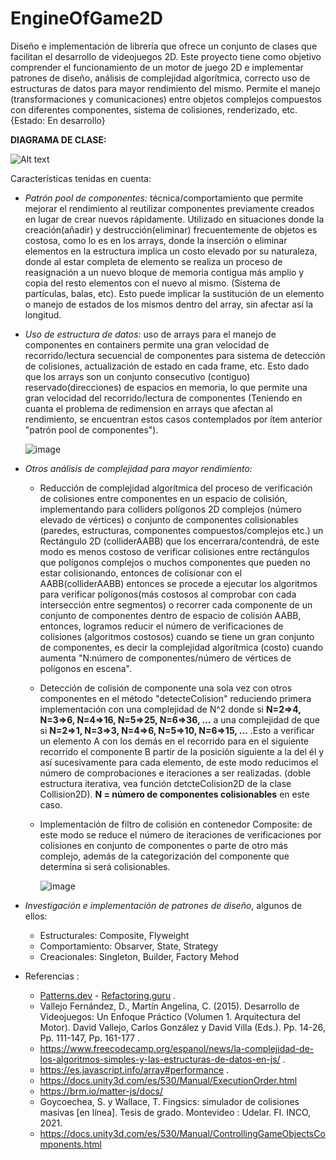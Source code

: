 # EngineOfGame2D
Diseño e implementación de librería que ofrece un conjunto de clases que facilitan el desarrollo de videojuegos 2D. Este proyecto tiene como objetivo comprender el funcionamiento de un motor de juego 2D e implementar patrones de diseño, análisis de complejidad algorítmica, correcto uso de estructuras de datos para mayor rendimiento del mismo. Permite el manejo (transformaciones y comunicaciones) entre objetos complejos compuestos con diferentes componentes, sistema de colisiones, renderizado, etc. {Estado: En desarrollo}

**DIAGRAMA DE CLASE:**

![Alt text](LibraryGame2D-DC.png)

Características tenidas en cuenta:
- *Patrón pool de componentes:* técnica/comportamiento que permite mejorar el rendimiento al reutilizar componentes previamente creados en lugar de crear nuevos rápidamente. Utilizado en situaciones donde la creación(añadir) y destrucción(eliminar) frecuentemente de objetos es costosa, como lo es en los arrays, donde la inserción o eliminar elementos en la estructura implica un costo elevado por su naturaleza, donde al estar completa de elemento se realiza un proceso de reasignación a un nuevo bloque de memoria contigua más amplio y copia del resto elementos con el nuevo al mismo. (Sistema de partículas, balas, etc). Esto puede implicar la sustitución de un elemento o manejo de estados de los mismos dentro del array, sin afectar así la longitud. 
  
- *Uso de estructura de datos:* uso de arrays para el manejo de componentes en containers permite una gran velocidad de recorrido/lectura secuencial de componentes para sistema de detección de colisiones, actualización de estado en cada frame, etc. Esto dado que los arrays son un conjunto consecutivo (contiguo) reservado(direcciones) de espacios en memoria, lo que permite una gran velocidad del recorrido/lectura de componentes (Teniendo en cuanta el problema de redimension en arrays que afectan al rendimiento, se encuentran estos casos contemplados por ítem anterior "patrón pool de componentes").
  
  ![image](https://github.com/AxelK1999/EngineOfGame2D/assets/69541858/5f96cc71-f7d6-4888-b726-936644e29621)

  
- *Otros análisis de complejidad para mayor rendimiento:*
  - Reducción de complejidad algorítmica del proceso de verificación de colisiones entre componentes en un espacio de colisión, implementando para colliders polígonos 2D complejos (número elevado de vértices) o conjunto de componentes colisionables (paredes, estructuras, componentes compuestos/complejos etc.) un Rectángulo 2D (colliderAABB) que los encerrara/contendrá, de este modo es menos costoso de verificar colisiones entre rectángulos que polígonos complejos o muchos componentes que pueden no estar colisionando, entonces de colisionar con el AABB(colliderAABB) entonces se procede a ejecutar los algoritmos para verificar polígonos(más costosos al comprobar con cada intersección entre segmentos) o recorrer cada componente de un conjunto de componentes dentro de espacio de colisión AABB, entonces, logramos reducir el número de verificaciones de colisiones (algoritmos costosos) cuando se tiene un gran conjunto de componentes, es decir la complejidad algorítmica (costo) cuando aumenta "N:número de componentes/número de vértices de polígonos en escena".
  - Detección de colisión de componente una sola vez con otros componentes en el método "detecteColision" reduciendo primera implementación con una complejidad de N^2 donde si **N=2=>4, N=3=>6, N=4=>16, N=5=>25, N=6=>36, …** a una complejidad de que si **N=2=>1, N=3=>3, N=4=>6, N=5=>10, N=6=>15, …** .Esto a verificar un elemento A con los demás en el recorrido para en el siguiente recorrido el componente B partir de la posición siguiente a la del él y así sucesivamente para cada elemento, de este modo reducimos el número de comprobaciones e iteraciones a ser realizadas. (doble estructura iterativa, vea función detcteColision2D de la clase Collision2D). **N = número de componentes colisionables** en este caso.
  - Implementación de filtro de colisión en contenedor Composite: de este modo se reduce el número de iteraciones de verificaciones por colisiones en conjunto de componentes o parte de otro más complejo, además de la categorización del componente que determina si será colisionables.

    ![image](https://github.com/AxelK1999/EngineOfGame2D/assets/69541858/5e5fe2ec-7c5d-4508-b157-84b6de93001d)

- *Investigación e implementación de patrones de diseño*, algunos de ellos:
  - Estructurales: Composite, Flyweight
  - Comportamiento: Obsarver, State, Strategy
  - Creacionales: Singleton, Builder, Factory Mehod
- Referencias :
  - [Patterns.dev](https://www.patterns.dev/) - [Refactoring.guru](https://refactoring.guru/es/design-patterns) .
  - Vallejo Fernández, D., Martín Angelina, C. (2015). Desarrollo de Videojuegos: Un Enfoque Práctico (Volumen 1. Arquitectura del Motor). David Vallejo, Carlos González y David Villa (Eds.). Pp. 14-26, Pp. 111-147, Pp. 161-177 .
  - https://www.freecodecamp.org/espanol/news/la-complejidad-de-los-algoritmos-simples-y-las-estructuras-de-datos-en-js/ .
  - https://es.javascript.info/array#performance .
  - https://docs.unity3d.com/es/530/Manual/ExecutionOrder.html
  - https://brm.io/matter-js/docs/
  - Goycoechea, S. y Wallace, T. Fingsics: simulador de colisiones masivas [en línea]. Tesis de grado. Montevideo : Udelar. FI. INCO, 2021.
  - https://docs.unity3d.com/es/530/Manual/ControllingGameObjectsComponents.html
 
